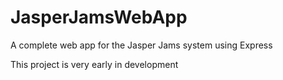 # JasperJamsWebApp
A complete web app for the Jasper Jams system using Express

This project is very early in development
